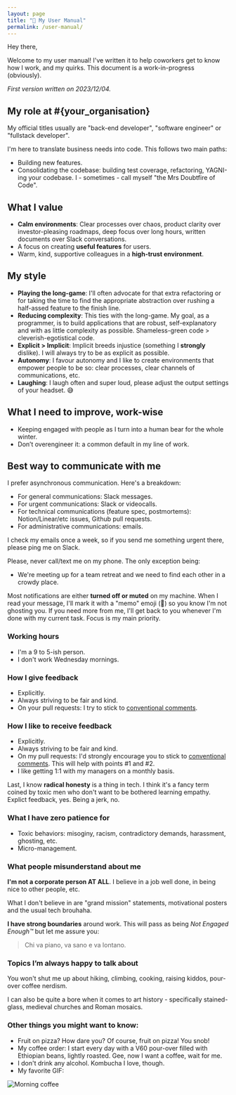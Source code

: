```yaml
---
layout: page
title: "📝 My User Manual"
permalink: /user-manual/
---
```


Hey there,

Welcome to my user manual! I've written it to help coworkers get to know how I work, and my quirks. This document is a work-in-progress (obviously).

_First version written on <time>2023/12/04</time>._

## My role at #{your_organisation}

My official titles usually are "back-end developer", "software engineer" or "fullstack developer".

I'm here to translate business needs into code. This follows two main paths:
  - Building new features.
  - Consolidating the codebase: building test coverage, refactoring, YAGNI-ing your codebase. I - sometimes - call myself "the Mrs Doubtfire of Code".

## What I value

  - **Calm environments**: Clear processes over chaos, product clarity over investor-pleasing roadmaps, deep focus over long hours, written documents over Slack conversations.
  - A focus on creating **useful features** for users.
  - Warm, kind, supportive colleagues in a **high-trust environment**.

## My style

  - **Playing the long-game**: I'll often advocate for that extra refactoring or for taking the time to find the appropriate abstraction over rushing a half-assed feature to the finish line.
  - **Reducing complexity**: This ties with the long-game. My goal, as a programmer, is to build applications that are robust, self-explanatory and with as little complexity as possible. Shameless-green code > cleverish-egotistical code.
  - **Explicit > Implicit**: Implicit breeds injustice (something I **strongly** dislike). I will always try to be as explicit as possible.
  - **Autonomy**: I favour autonomy and I like to create environments that empower people to be so: clear processes, clear channels of communications, etc.
  - **Laughing**: I laugh often and super loud, please adjust the output settings of your headset. 😅

## What I need to improve, work-wise

  - Keeping engaged with people as I turn into a human bear for the whole winter.
  - Don’t overengineer it: a common default in my line of work.

## Best way to communicate with me

I prefer asynchronous communication. Here's a breakdown:
  - For general communications: Slack messages.
  - For urgent communications: Slack or videocalls.
  - For technical communications (feature spec, postmortems): Notion/Linear/etc issues, Github pull requests.
  - For administrative communications: emails.

I check my emails once a week, so if you send me something urgent there, please ping me on Slack.

Please, never call/text me on my phone. The only exception being:
  - We're meeting up for a team retreat and we need to find each other in a crowdy place.

Most notifications are either **turned off or muted** on my machine. When I read your message, I'll mark it with a "memo" emoji (📝) so you know I'm not ghosting you. If you need more from me, I'll get back to you whenever I'm done with my current task. Focus is my main priority.

### Working hours

  - I'm a 9 to 5-ish person.
  - I don't work Wednesday mornings.

### How I give feedback

  - Explicitly.
  - Always striving to be fair and kind.
  - On your pull requests: I try to stick to [conventional comments](https://conventionalcomments.org/).

### How I like to receive feedback

  - Explicitly.
  - Always striving to be fair and kind.
  - On my pull requests: I'd strongly encourage you to stick to [conventional comments](https://conventionalcomments.org/). This will help with points #1 and #2.
  - I like getting 1:1 with my managers on a monthly basis.

Last, I know __radical honesty__ is a thing in tech. I think it's a fancy term coined by toxic men who don't want to be bothered learning empathy. Explict feedback, yes. Being a jerk, no.

### What I have zero patience for

- Toxic behaviors: misoginy, racism, contradictory demands, harassment, ghosting, etc.
- Micro-management.

### What people misunderstand about me

**I'm not a corporate person AT ALL**. I believe in a job well done, in being nice to other people, etc.

What I don't believe in are "grand mission" statements, motivational posters and the usual tech brouhaha.

**I have strong boundaries** around work. This will pass as being *Not Engaged Enough™* but let me assure you:

> Chi va piano, va sano e va lontano.

### Topics I’m always happy to talk about

You won't shut me up about hiking, climbing, cooking, raising kiddos, pour-over coffee nerdism.

I can also be quite a bore when it comes to art history - specifically stained-glass, medieval churches and Roman mosaics.

### Other things you might want to know:

- Fruit on pizza? How dare you? Of course, fruit on pizza! You snob!
- My coffee order: I start every day with a V60 pour-over filled with Ethiopian beans, lightly roasted. Gee, now I want a coffee, wait for me.
- I don't drink any alcohol. Kombucha I love, though.
- My favorite GIF:

![Morning coffee](https://media.giphy.com/media/86TYQsESJDjRJaO0am/giphy.gif "V60 pour over")
